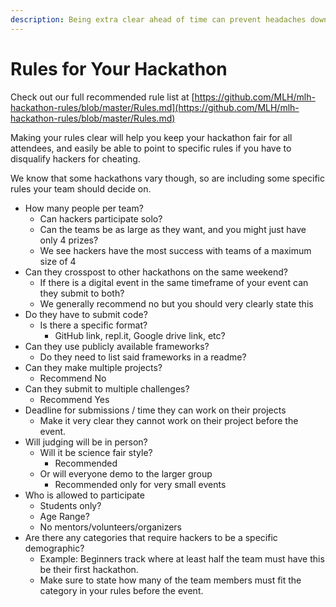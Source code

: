 ```yaml
---
description: Being extra clear ahead of time can prevent headaches down the road
---
```


# Rules for Your Hackathon

Check out our full recommended rule list at [https://github.com/MLH/mlh-hackathon-rules/blob/master/Rules.md](https://github.com/MLH/mlh-hackathon-rules/blob/master/Rules.md)

Making your rules clear will help you keep your hackathon fair for all attendees, and easily be able to point to specific rules if you have to disqualify hackers for cheating.

We know that some hackathons vary though, so are including some specific rules your team should decide on.&#x20;

* How many people per team?
  * Can hackers participate solo?&#x20;
  * Can the teams be as large as they want, and you might just have only 4 prizes?
  * We see hackers have the most success with teams of a maximum size of 4
* Can they crosspost to other hackathons on the same weekend?
  * If there is a digital event in the same timeframe of your event can they submit to both?
  * We generally recommend no but you should very clearly state this
* Do they have to submit code?
  * Is there a specific format?
    * GitHub link, repl.it, Google drive link, etc?
* Can they use publicly available frameworks?
  * Do they need to list said frameworks in a readme?
* Can they make multiple projects?
  * Recommend No
* Can they submit to multiple challenges?
  * Recommend Yes
* Deadline for submissions / time they can work on their projects
  * Make it very clear they cannot work on their project before the event.&#x20;
* Will judging will be in person?
  * Will it be science fair style?
    * Recommended
  * Or will everyone demo to the larger group
    * Recommended only for very small events
* Who is allowed to participate
  * Students only?&#x20;
  * Age Range?
  * No mentors/volunteers/organizers
* Are there any categories that require hackers to be a specific demographic?
  * Example: Beginners track where at least half the team must have this be their first hackathon.&#x20;
  * Make sure to state how many of the team members must fit the category in your rules before the event.&#x20;
